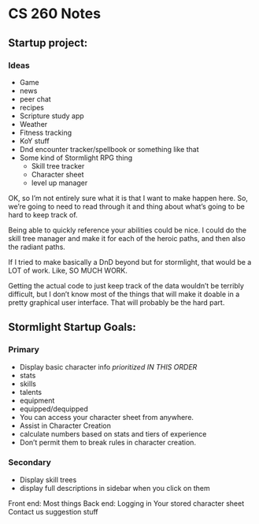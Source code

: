 # CS 260 Notes

## Startup project:
### Ideas
 - Game
 - news
 - peer chat
 - recipes
 - Scripture study app
 - Weather
 - Fitness tracking
 - KoY stuff
 - Dnd encounter tracker/spellbook or something like that
 - Some kind of Stormlight RPG thing
   - Skill tree tracker
   - Character sheet
   - level up manager

OK, so I’m not entirely sure what it is that I want to make happen here. So, we’re going to need to read through it and thing about what’s going to be hard to keep track of. 

Being able to quickly reference your abilities could be nice. I could do the skill tree manager and make it for each of the heroic paths, and then also the radiant paths. 

If I tried to make basically a DnD beyond but for stormlight, that would be a LOT of work. Like, SO MUCH WORK.

Getting the actual code to just keep track of the data wouldn’t be terribly difficult, but I don’t know most of the things that will make it doable in a pretty graphical user interface. That will probably be the hard part.

## Stormlight Startup Goals:
### Primary
 - Display basic character info *prioritized IN THIS ORDER*
  - stats
  - skills
  - talents
  - equipment
   - equipped/dequipped 
 - You can access your character sheet from anywhere. 
 - Assist in Character Creation
 - calculate numbers based on stats and tiers of experience
 - Don’t permit them to break rules in character creation.
### Secondary
 - Display skill trees
 - display full descriptions in sidebar when you click on them

Front end:
Most things
Back end:
Logging in
Your stored character sheet
Contact us suggestion stuff
